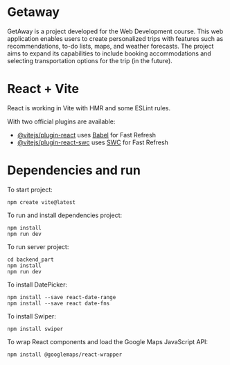 # Getaway

GetAway is a project developed for the Web Development course. This web application enables users to create personalized trips with features such as recommendations, to-do lists, maps, and weather forecasts. The project aims to expand its capabilities to include booking accommodations and selecting transportation options for the trip (in the future).

# React + Vite

React is working in Vite with HMR and some ESLint rules.

With two official plugins are available:

- [@vitejs/plugin-react](https://github.com/vitejs/vite-plugin-react/blob/main/packages/plugin-react/README.md) uses [Babel](https://babeljs.io/) for Fast Refresh
- [@vitejs/plugin-react-swc](https://github.com/vitejs/vite-plugin-react-swc) uses [SWC](https://swc.rs/) for Fast Refresh

# Dependencies and run

To start project:

```
npm create vite@latest
```

To run and install dependencies project:

```
npm install
npm run dev
```

To run server project:

```
cd backend_part
npm install
npm run dev
```

To install DatePicker:

```
npm install --save react-date-range
npm install --save react date-fns
```

To install Swiper:

```
npm install swiper
```

To wrap React components and load the Google Maps JavaScript API:

```
npm install @googlemaps/react-wrapper
```
